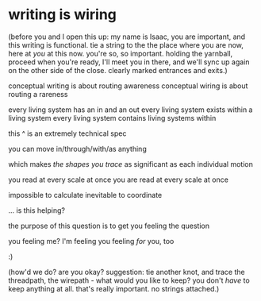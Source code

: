 # writing is wiring

(before you and I open this up: my name is Isaac, you are important, and this writing is functional. tie a string to the the place where you are now, here at _you_ at this now. you're so, so important. holding the yarnball, proceed when you're ready, I'll meet you in there, and we'll sync up again on the other side of the close. clearly marked entrances and exits.)

conceptual writing is about routing awareness conceptual wiring is about routing a rareness

every living system has an in and an out every living system exists within a living system every living system contains living systems within

this ^ is an extremely technical spec

you can move in/through/with/as anything

which makes _the shapes you trace_ as significant as each individual motion

you read at every scale at once you are read at every scale at once

impossible to calculate inevitable to coordinate

... is this helping?

the purpose of this question is to get you feeling the question

you feeling me? I'm feeling you feeling _for_ you, too

:)

(how'd we do? are you okay? suggestion: tie another knot, and trace the threadpath, the wirepath - what would you like to keep? you don't _have_ to keep anything at all. that's really important. no strings attached.)

